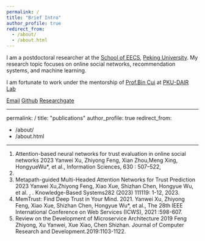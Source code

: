 ```yaml
---
permalink: /
title: "Brief Intro"
author_profile: true
redirect_from: 
  - /about/
  - /about.html
---
```


I am a postdoctoral researcher at the [School of EECS](https://eecs.pku.edu.cn/), [Peking University](https://www.pku.edu.cn/). My research topic focuses on online social networks, recommendation systems, and machine learning.

 I am fortunate to work under the mentorship of [Prof.Bin Cui](https://cuibinpku.github.io/papers.html) at [PKU-DAIR Lab](https://github.com/PKU-DAIR)

 [Email](yanwei.xu@pku.edu.cn) [Github](https://github.com/DiversityCloud) [Researchgate](https://www.researchgate.net/profile/Yanwei-Xu-3) 

---
permalink: /
title: "publications"
author_profile: true
redirect_from: 
  - /about/
  - /about.html
---
1. Attention-based neural networks for trust evaluation in online social networks 2023
Yanwei Xu, Zhiyong Feng, Xian Zhou,Meng Xing, HongyueWu*, et al., Information Sciences, 630 : 507–522,
2023.
2. Metapath-guided Multi-Headed Attention Networks for Trust Prediction 2023
Yanwei Xu,Zhiyong Feng, Xiao Xue, Shizhan Chen, Hongyue Wu, et al. , . Knowledge-Based Systems282
(2023) 111119: 1-12, 2023.
3. MemTrust: Find Deep Trust in Your Mind. 2021. Yanwei Xu, Zhiyong Feng, Xiao Xue, Shizhan Chen, Hongyue Wu*, et al., The 28th IEEE International Conference on Web Services (ICWS), 2021 :598-607.
5. Review on the Development of Microservice Architecture 2019
Feng Zhiyong, Xu Yanwei, Xue Xiao, Chen Shizhan. Journal of Computer Research and
Development.2019:1103-1122. 



